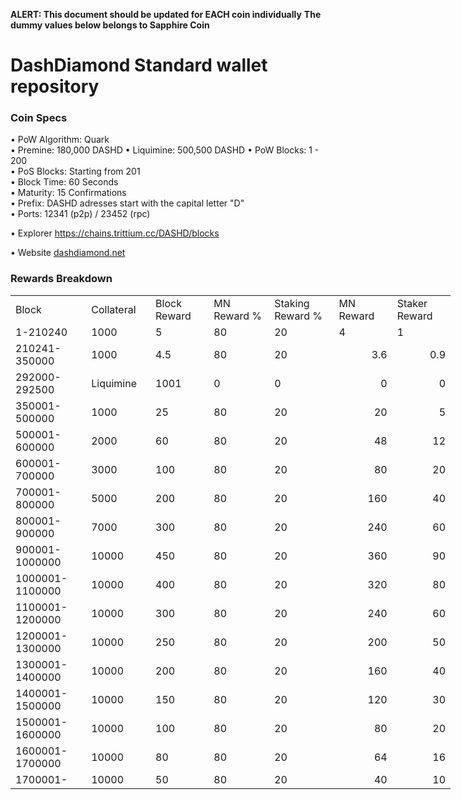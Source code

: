 **ALERT: This document should be updated for EACH coin individually**
**The dummy values below belongs to Sapphire Coin**

DashDiamond Standard wallet repository
=====================================

### Coin Specs

• PoW Algorithm: Quark  
• Premine: 180,000 DASHD
• Liquimine: 500,500 DASHD
• PoW Blocks: 1 - 200  
• PoS Blocks: Starting from 201  
• Block Time: 60 Seconds    
• Maturity: 15 Confirmations  
• Prefix: DASHD adresses start with the capital letter "D"  
• Ports: 12341 (p2p) / 23452 (rpc)

• Explorer https://chains.trittium.cc/DASHD/blocks

• Website [dashdiamond.net](https://dashdiamond.net)

### Rewards Breakdown
<table border=0 cellpadding=0 cellspacing=0 width=701 class=xl6553517252
 style='border-collapse:collapse;table-layout:fixed;width:528pt'>
 <col class=xl6553517252 width=139 style='mso-width-source:userset;mso-width-alt:
 4785;width:104pt'>
 <col class=xl6553517252 width=107 span=2 style='mso-width-source:userset;
 mso-width-alt:3702;width:81pt'>
 <col class=xl6553517252 width=134 style='mso-width-source:userset;mso-width-alt:
 4608;width:100pt'>
 <col class=xl6553517252 width=107 span=2 style='mso-width-source:userset;
 mso-width-alt:3702;width:81pt'>
 <tr height=21 style='mso-height-source:userset;height:15.75pt'>
  <td height=21 class=xl6317252 width=150 style='height:15.75pt;width:104pt'>Block</td>
  <td class=xl6317252 width=107 style='width:81pt'>Collateral</td>
  <td class=xl6317252 width=107 style='width:81pt'>Block Reward</td>
  <td class=xl6317252 width=107 style='width:81pt'>MN Reward %</td>
  <td class=xl6317252 width=134 style='width:100pt'>Staking Reward %</td>
  <td class=xl6317252 width=107 style='width:81pt'>MN Reward</td>
  <td class=xl6317252 width=107 style='width:81pt'>Staker Reward</td>
 </tr>
 <tr height=21 style='mso-height-source:userset;height:15.75pt'>
  <td height=21 class=xl6417252 style='height:15.75pt'>1-210240</td>
  <td class=xl6517252>1000</td>
  <td class=xl6517252>5</td>
  <td class=xl6617252>80</td>
  <td class=xl6617252>20</td>
  <td class=xl6717252>4</td>
  <td class=xl6553517252>1</td>
 </tr>
 <tr height=21 style='mso-height-source:userset;height:15.75pt'>
  <td height=21 class=xl6417252 style='height:15.75pt'>210241-350000</td>
  <td class=xl6517252>1000</td>
  <td class=xl6617252>4.5</td>
  <td class=xl6617252>80</td>
  <td class=xl6617252>20</td>
  <td class=xl6717252 align=right>3.6</td>
  <td class=xl6817252 align=right>0.9</td>
 </tr>
  <tr height=21 style='mso-height-source:userset;height:15.75pt'>
  <td height=21 class=xl6417252 style='height:15.75pt'>292000-292500</td>
  <td class=xl6517252>Liquimine</td>
  <td class=xl6617252>1001</td>
  <td class=xl6617252>0</td>
  <td class=xl6617252>0</td>
  <td class=xl6717252 align=right>0</td>
  <td class=xl6817252 align=right>0</td>
 </tr>
 <tr height=21 style='mso-height-source:userset;height:15.75pt'>
  <td height=21 class=xl6417252 style='height:15.75pt'>350001-500000</td>
  <td class=xl6517252>1000</td>
  <td class=xl6617252>25</td>
  <td class=xl6617252>80</td>
  <td class=xl6617252>20</td>
  <td class=xl6717252 align=right>20</td>
  <td class=xl6817252 align=right>5</td>
 </tr>
 <tr height=21 style='mso-height-source:userset;height:15.75pt'>
  <td height=21 class=xl6417252 style='height:15.75pt'>500001-600000</td>
  <td class=xl6517252>2000</td>
  <td class=xl6617252>60</td>
  <td class=xl6617252>80</td>
  <td class=xl6617252>20</td>
  <td class=xl6717252 align=right>48</td>
  <td class=xl6817252 align=right>12</td>
 </tr>
 <tr height=21 style='mso-height-source:userset;height:15.75pt'>
  <td height=21 class=xl6417252 style='height:15.75pt'>600001-700000</td>
  <td class=xl6517252>3000</td>
  <td class=xl6617252>100</td>
  <td class=xl6617252>80</td>
  <td class=xl6617252>20</td>
  <td class=xl6717252 align=right>80</td>
  <td class=xl6817252 align=right>20</td>
 </tr>
 <tr height=21 style='mso-height-source:userset;height:15.75pt'>
  <td height=21 class=xl6417252 style='height:15.75pt'>700001-800000</td>
  <td class=xl6517252>5000</td>
  <td class=xl6617252>200</td>
  <td class=xl6617252>80</td>
  <td class=xl6617252>20</td>
  <td class=xl6717252 align=right>160</td>
  <td class=xl6817252 align=right>40</td>
 </tr>
 <tr height=21 style='mso-height-source:userset;height:15.75pt'>
  <td height=21 class=xl6417252 style='height:15.75pt'>800001-900000</td>
  <td class=xl6517252>7000</td>
  <td class=xl6617252>300</td>
  <td class=xl6617252>80</td>
  <td class=xl6617252>20</td>
  <td class=xl6717252 align=right>240</td>
  <td class=xl6817252 align=right>60</td>
 </tr>
 <tr height=21 style='mso-height-source:userset;height:15.75pt'>
  <td height=21 class=xl6417252 style='height:15.75pt'>900001-1000000</td>
  <td class=xl6517252>10000</td>
  <td class=xl6617252>450</td>
  <td class=xl6617252>80</td>
  <td class=xl6617252>20</td>
  <td class=xl6717252 align=right>360</td>
  <td class=xl6817252 align=right>90</td>
 </tr>
 <tr height=21 style='mso-height-source:userset;height:15.75pt'>
   <td height=21 class=xl6417252 style='height:15.75pt'>1000001-1100000</td>
   <td class=xl6517252>10000</td>
   <td class=xl6617252>400</td>
   <td class=xl6617252>80</td>
   <td class=xl6617252>20</td>
   <td class=xl6717252 align=right>320</td>
   <td class=xl6817252 align=right>80</td>
 </tr>
 <tr height=21 style='mso-height-source:userset;height:15.75pt'>
  <td height=21 class=xl6417252 style='height:15.75pt'>1100001-1200000</td>
  <td class=xl6517252>10000</td>
  <td class=xl6617252>300</td>
  <td class=xl6617252>80</td>
  <td class=xl6617252>20</td>
  <td class=xl6717252 align=right>240</td>
  <td class=xl6817252 align=right>60</td>
 </tr>
 <tr height=21 style='mso-height-source:userset;height:15.75pt'>
  <td height=21 class=xl6417252 style='height:15.75pt'>1200001-1300000</td>
  <td class=xl6517252>10000</td>
  <td class=xl6617252>250</td>
  <td class=xl6617252>80</td>
  <td class=xl6617252>20</td>
  <td class=xl6717252 align=right>200</td>
  <td class=xl6817252 align=right>50</td>
 </tr>
 <tr height=21 style='mso-height-source:userset;height:15.75pt'>
  <td height=21 class=xl6417252 style='height:15.75pt'>1300001-1400000</td>
  <td class=xl6517252>10000</td>
  <td class=xl6617252>200</td>
  <td class=xl6617252>80</td>
  <td class=xl6617252>20</td>
  <td class=xl6717252 align=right>160</td>
  <td class=xl6817252 align=right>40</td>
 </tr>
 <tr height=21 style='mso-height-source:userset;height:15.75pt'>
  <td height=21 class=xl6417252 style='height:15.75pt'>1400001-1500000</td>
  <td class=xl6517252>10000</td>
  <td class=xl6617252>150</td>
  <td class=xl6617252>80</td>
  <td class=xl6617252>20</td>
  <td class=xl6717252 align=right>120</td>
  <td class=xl6817252 align=right>30</td>
 </tr>
 <tr height=21 style='mso-height-source:userset;height:15.75pt'>
  <td height=21 class=xl6417252 style='height:15.75pt'>1500001-1600000</td>
  <td class=xl6517252>10000</td>
  <td class=xl6617252>100</td>
  <td class=xl6617252>80</td>
  <td class=xl6617252>20</td>
  <td class=xl6717252 align=right>80</td>
  <td class=xl6817252 align=right>20</td>
 </tr>
 <tr height=21 style='mso-height-source:userset;height:15.75pt'>
  <td height=21 class=xl6417252 style='height:15.75pt'>1600001-1700000</td>
  <td class=xl6517252>10000</td>
  <td class=xl6617252>80</td>
  <td class=xl6617252>80</td>
  <td class=xl6617252>20</td>
  <td class=xl6717252 align=right>64</td>
  <td class=xl6817252 align=right>16</td>
 </tr>
 <tr height=21 style='mso-height-source:userset;height:15.75pt'>
  <td height=21 class=xl6417252 style='height:15.75pt'>1700001-</td>
  <td class=xl6517252>10000</td>
  <td class=xl6617252>50</td>
  <td class=xl6617252>80</td>
  <td class=xl6617252>20</td>
  <td class=xl6717252 align=right>40</td>
  <td class=xl6817252 align=right>10</td>
 </tr>
 </table>
